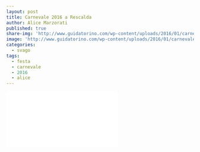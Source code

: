 ```yaml
---
layout: post
title: Carnevale 2016 a Rescalda
author: Alice Marzorati
published: true
share-img: 'http://www.guidatorino.com/wp-content/uploads/2016/01/carnevale-piemonte.jpg'
image: 'http://www.guidatorino.com/wp-content/uploads/2016/01/carnevale-piemonte.jpg'
categories:
  - svago
tags:
  - festa
  - carnevale
  - 2016
  - alice
---
```

<div class="video">
<iframe src="//www.youtube.com/embed/pJSq7Snh6GI" frameborder="0" allowfullscreen></iframe>
</div>
